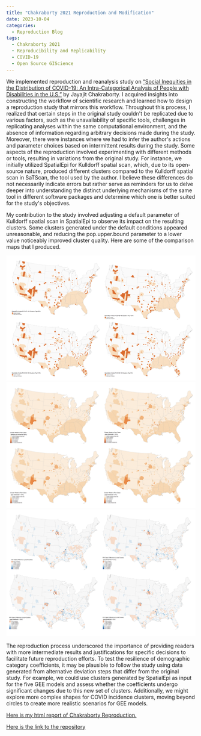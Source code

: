 ```yaml
---
title: "Chakraborty 2021 Reproduction and Modification"
date: 2023-10-04
categories:
  - Reproduction Blog
tags:
  - Chakraborty 2021
  - Reproducibility and Replicability
  - COVID-19
  - Open Source GIScience
---
```


We implemented reproduction and reanalysis study on [“Social Inequities in the Distribution of COVID-19: An Intra-Categorical Analysis of People with Disabilities in the U.S.”](https://www.sciencedirect.com/science/article/pii/S1936657420301394?ref=pdf_download&fr=RR-2&rr=8112c85ec9324204) by Jayajit Chakraborty. I acquired insights into constructing the workflow of scientific research and learned how to design a reproduction study that mirrors this workflow. Throughout this process, I realized that certain steps in the original study couldn't be replicated due to various factors, such as the unavailability of specific tools, challenges in replicating analyses within the same computational environment, and the absence of information regarding arbitrary decisions made during the study. Moreover, there were instances where we had to infer the author's actions and parameter choices based on intermittent results during the study. Some aspects of the reproduction involved experimenting with different methods or tools, resulting in variations from the original study. For instance, we initially utilized SpatialEpi for Kulldorff spatial scan, which, due to its open-source nature, produced different clusters compared to the Kulldorff spatial scan in SaTScan, the tool used by the author. I believe these differences do not necessarily indicate errors but rather serve as reminders for us to delve deeper into understanding the distinct underlying mechanisms of the same tool in different software packages and determine which one is better suited for the study's objectives. 

My contribution to the study involved adjusting a default parameter of Kulldorff spatial scan in SpatialEpi to observe its impact on the resulting clusters. Some clusters generated under the default conditions appeared unreasonable, and reducing the pop.upper.bound parameter to a lower value noticeably improved cluster quality. Here are some of the comparison maps that I produced. 

![Clusters of Different Parameters](/assets/images/clusters.png)
![Cluster Relative Risk](/assets/images/RRCluster.png)
![Local and Cluster Relative Risk Difference](/assets/images/RRDiff.png)

The reproduction process underscored the importance of providing readers with more intermediate results and justifications for specific decisions to facilitate future reproduction efforts. To test the resilience of demographic category coefficients, it may be plausible to follow the study using data generated from alternative deviation steps that differ from the original study. For example, we could use clusters generated by SpatialEpi as input for the five GEE models and assess whether the coefficients undergo significant changes due to this new set of clusters. Additionally, we might explore more complex shapes for COVID incidence clusters, moving beyond circles to create more realistic scenarios for GEE models.

[Here is my html report of Chakraborty Reproduction.](https://alexxuyide.github.io/RPr-Chakraborty-2021/)

[Here is the link to the repository](https://github.com/alexxuyide/RPr-Chakraborty-2021)